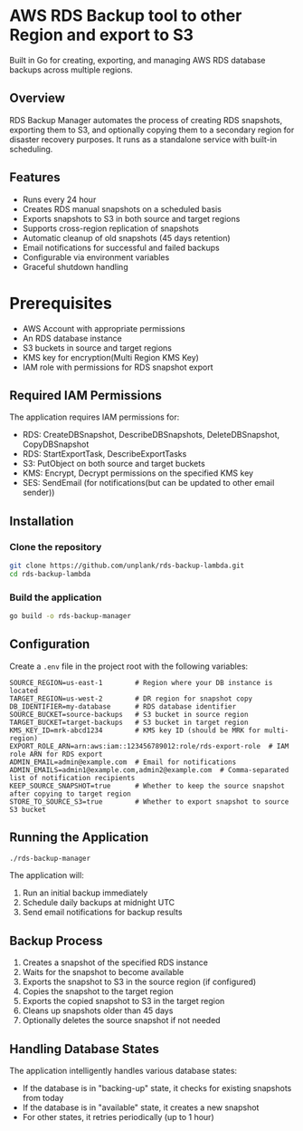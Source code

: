 # AWS RDS Backup tool to other Region and export to S3

Built in Go for creating, exporting, and managing AWS RDS database backups across multiple regions.

## Overview

RDS Backup Manager automates the process of creating RDS snapshots, exporting them to S3, and optionally copying them to a secondary region for disaster recovery purposes. It runs as a standalone service with built-in scheduling.

## Features
- Runs every 24 hour
- Creates RDS manual snapshots on a scheduled basis
- Exports snapshots to S3 in both source and target regions
- Supports cross-region replication of snapshots
- Automatic cleanup of old snapshots (45 days retention)
- Email notifications for successful and failed backups
- Configurable via environment variables
- Graceful shutdown handling

# Prerequisites

- AWS Account with appropriate permissions
- An RDS database instance
- S3 buckets in source and target regions
- KMS key for encryption(Multi Region KMS Key)
- IAM role with permissions for RDS snapshot export

## Required IAM Permissions

The application requires IAM permissions for:

- RDS: CreateDBSnapshot, DescribeDBSnapshots, DeleteDBSnapshot, CopyDBSnapshot
- RDS: StartExportTask, DescribeExportTasks
- S3: PutObject on both source and target buckets
- KMS: Encrypt, Decrypt permissions on the specified KMS key
- SES: SendEmail (for notifications(but can be updated to other email sender))

## Installation

### Clone the repository

```bash
git clone https://github.com/unplank/rds-backup-lambda.git
cd rds-backup-lambda
```

### Build the application

```bash
go build -o rds-backup-manager
```

## Configuration

Create a `.env` file in the project root with the following variables:

```
SOURCE_REGION=us-east-1        # Region where your DB instance is located
TARGET_REGION=us-west-2        # DR region for snapshot copy
DB_IDENTIFIER=my-database      # RDS database identifier
SOURCE_BUCKET=source-backups   # S3 bucket in source region
TARGET_BUCKET=target-backups   # S3 bucket in target region
KMS_KEY_ID=mrk-abcd1234        # KMS key ID (should be MRK for multi-region)
EXPORT_ROLE_ARN=arn:aws:iam::123456789012:role/rds-export-role  # IAM role ARN for RDS export
ADMIN_EMAIL=admin@example.com  # Email for notifications
ADMIN_EMAILS=admin1@example.com,admin2@example.com  # Comma-separated list of notification recipients
KEEP_SOURCE_SNAPSHOT=true      # Whether to keep the source snapshot after copying to target region
STORE_TO_SOURCE_S3=true        # Whether to export snapshot to source S3 bucket
```

## Running the Application

```bash
./rds-backup-manager
```

The application will:
1. Run an initial backup immediately
2. Schedule daily backups at midnight UTC
3. Send email notifications for backup results

## Backup Process

1. Creates a snapshot of the specified RDS instance
2. Waits for the snapshot to become available
3. Exports the snapshot to S3 in the source region (if configured)
4. Copies the snapshot to the target region
5. Exports the copied snapshot to S3 in the target region
6. Cleans up snapshots older than 45 days
7. Optionally deletes the source snapshot if not needed

## Handling Database States

The application intelligently handles various database states:
- If the database is in "backing-up" state, it checks for existing snapshots from today
- If the database is in "available" state, it creates a new snapshot
- For other states, it retries periodically (up to 1 hour)